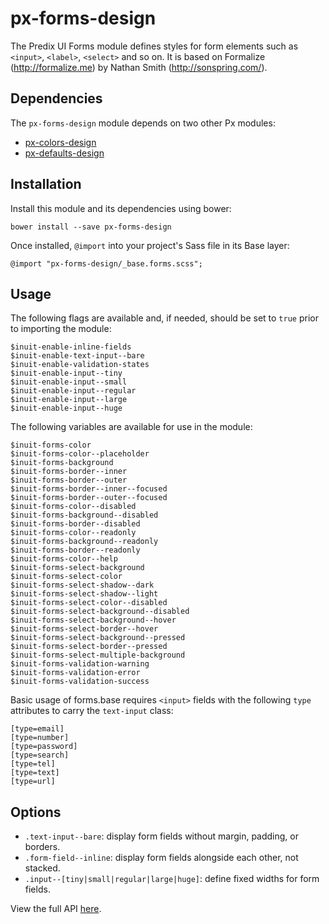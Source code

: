 # px-forms-design

The Predix UI Forms module defines styles for form elements such as `<input>`, `<label>`, `<select>` and so on. It is based on Formalize (http://formalize.me) by Nathan Smith (http://sonspring.com/).

## Dependencies

The `px-forms-design` module depends on two other Px modules:

* [px-colors-design](https://github.com/PredixDev/px-colors-design)
* [px-defaults-design](https://github.com/PredixDev/px-defaults-design)

## Installation

Install this module and its dependencies using bower:

    bower install --save px-forms-design

Once installed, `@import` into your project's Sass file in its Base layer:

    @import "px-forms-design/_base.forms.scss";

## Usage

The following flags are available and, if needed, should be set to `true` prior to importing the module:

    $inuit-enable-inline-fields
    $inuit-enable-text-input--bare
    $inuit-enable-validation-states
    $inuit-enable-input--tiny
    $inuit-enable-input--small
    $inuit-enable-input--regular
    $inuit-enable-input--large
    $inuit-enable-input--huge

The following variables are available for use in the module:

    $inuit-forms-color
    $inuit-forms-color--placeholder
    $inuit-forms-background
    $inuit-forms-border--inner
    $inuit-forms-border--outer
    $inuit-forms-border--inner--focused
    $inuit-forms-border--outer--focused
    $inuit-forms-color--disabled
    $inuit-forms-background--disabled
    $inuit-forms-border--disabled
    $inuit-forms-color--readonly
    $inuit-forms-background--readonly
    $inuit-forms-border--readonly
    $inuit-forms-color--help
    $inuit-forms-select-background
    $inuit-forms-select-color
    $inuit-forms-select-shadow--dark
    $inuit-forms-select-shadow--light
    $inuit-forms-select-color--disabled
    $inuit-forms-select-background--disabled
    $inuit-forms-select-background--hover
    $inuit-forms-select-border--hover
    $inuit-forms-select-background--pressed
    $inuit-forms-select-border--pressed
    $inuit-forms-select-multiple-background
    $inuit-forms-validation-warning
    $inuit-forms-validation-error
    $inuit-forms-validation-success

Basic usage of forms.base requires `<input>` fields with the following `type` attributes to carry the `text-input` class:

    [type=email]
    [type=number]
    [type=password]
    [type=search]
    [type=tel]
    [type=text]
    [type=url]

## Options

* `.text-input--bare`: display form fields without margin, padding, or borders.
* `.form-field--inline`: display form fields alongside each other, not stacked.
* `.input--[tiny|small|regular|large|huge]`: define fixed widths for form fields.

View the full API [here](http://predixdev.github.io/px-forms-design/).

